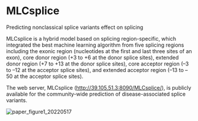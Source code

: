 # MLCsplice
Predicting nonclassical splice variants effect on splicing

MLCsplice is a hybrid model based on splicing region-specific, which integrated the best machine learning algorithm from five splicing regions including the exonic region (nucleotides at the first and last three sites of an exon), core donor region (+3 to +6 at the donor splice sites), extended donor region (+7 to +13 at the donor splice sites), core acceptor region (–3 to –12 at the acceptor splice sites), and extended acceptor region (–13 to –50 at the acceptor splice sites).

The web server, MLCsplice (http://39.105.51.3:8090/MLCsplice/), is publicly available for the community-wide prediction of disease-associated splice variants.

![paper_figure1_20220517](https://user-images.githubusercontent.com/104300138/168781377-7026dc31-cd4d-47ff-9aea-8ae4d77296c4.png)
